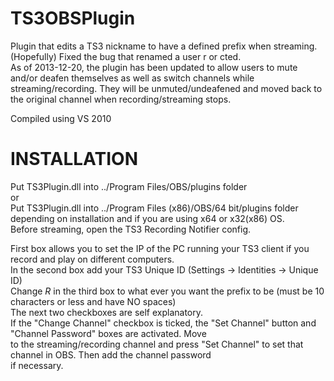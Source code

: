 TS3OBSPlugin
============
Plugin that edits a TS3 nickname to have a defined prefix when streaming.  
(Hopefully) Fixed the bug that renamed a user r or cted.  
As of 2013-12-20, the plugin has been updated to allow users to mute and/or deafen themselves as well as switch channels while streaming/recording. They will be unmuted/undeafened and moved back to the original channel when recording/streaming stops.  
  
Compiled using VS 2010  

INSTALLATION
============
Put TS3Plugin.dll into ../Program Files/OBS/plugins folder  
or  
Put TS3Plugin.dll into ../Program Files (x86)/OBS/64 bit/plugins folder  
depending on installation and if you are using x64 or x32(x86) OS.  
Before streaming, open the TS3 Recording Notifier config.  
  
First box allows you to set the IP of the PC running your TS3 client if you record and play on different computers.  
In the second box add your TS3 Unique ID (Settings -> Identities -> Unique ID)  
Change *R* in the third box to what ever you want the prefix to be (must be 10 characters or less and have NO spaces)  
The next two checkboxes are self explanatory.  
If the "Change Channel" checkbox is ticked, the "Set Channel" button and "Channel Password" boxes are activated. Move  
to the streaming/recording channel and press "Set Channel" to set that channel in OBS. Then add the channel password  
if necessary.
